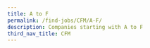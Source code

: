 ```yaml
---
title: A to F
permalink: /find-jobs/CFM/A-F/
description: Companies starting with A to F
third_nav_title: CFM
---
```



